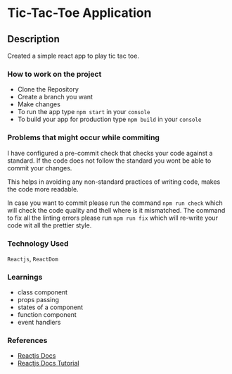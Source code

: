 # Tic-Tac-Toe Application

## Description

Created a simple react app to play tic tac toe.

### How to work on the project

-   Clone the Repository
-   Create a branch you want
-   Make changes
-   To run the app type `npm start` in your `console`
-   To build your app for production type `npm build` in your `console`

### Problems that might occur while commiting

I have configured a pre-commit check that checks your code against a standard.
If the code does not follow the standard you wont be able to commit your changes.

This helps in avoiding any non-standard practices of writing code, makes the code more readable.

In case you want to commit please run the command `npm run check` which will check the code quality and thell where is it mismatched.
The command to fix all the linting errors please run `npm run fix` which will re-write your code wit all the prettier style.

### Technology Used

`Reactjs`, `ReactDom`

### Learnings

-   class component
-   props passing
-   states of a component
-   function component
-   event handlers

### References

-   [Reactjs Docs](https://reactjs.org)
-   [Reactjs Docs Tutorial](https://reactjs.org/tutorial)
